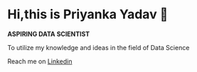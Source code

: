 # Hi,this is Priyanka Yadav 👋

**ASPIRING DATA SCIENTIST**

To utilize my knowledge and ideas in the field of Data Science

Reach me on [Linkedin](https://www.linkedin.com/in/priyanka-yadav-80801816b/)
